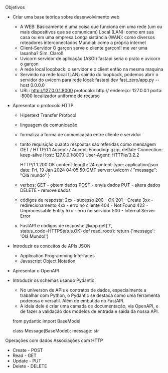 Objetivos
* Criar uma base teórica sobre desenvolvimento web
    - A WEB:
        Básicamente é uma coisa que funciona em uma rede (um ou mais dispositivos que se comunicam)
        Local (LAN): como em sua casa ou em uma empresa
        Longa sistância (WAN): como diversos roteadores interconectados
        Mundial: como a própria internet
    - Client-Servidor
        O garçon serve o cliente
        garçon!! me ver uma lasanha? Sim. Claro!!
    - Uvicorn
        servidor de aplicação (ASGI)
        fastapi seria o prato e uvicorn o garçon
    - A rede local
        loopback: o servidor e o client então na mesma maquina
    - Servindo na rede local (LAN)
        saindo do loopback, podemos abrir o servidor do uvicorn para rede local:
            fastapi dev fast_zero/app.py --host 0.0.0.0
    - URL: http://127.0.0.1:8000
        protocolo: http://
        endereço: 127.0.0.1
        porta: :8000
        localizador uniforme de recurso
* Apresentar o protocolo HTTP
    - Hipertext Transfer Protocol
    - linguagem de comunicação
    - formaliza a forma de comunicação entre cliente e servidor
    - tanto requisição quanto respostas são referidas como mensagem
        GET / HTTP/1.1
        Accept: */*
        Accept-Encoding: gzip, deflate
        Connection: keep-alive
        Host: 127.0.0.1:8000
        User-Agent: HTTPie/3.2.2
    
        HTTP/1.1 200 OK
        content-length: 24
        content-type: application/json
        date: Fri, 19 Jan 2024 04:05:50 GMT
        server: uvicorn
        {
            "message": "Olá mundo"
        }
    - verbos:
        GET - obtem dados
        POST - envia dados
        PUT - altera dados
        DELETE - remove dados
    - códigos de resposta:
        2xx - sucesso
            200 - OK
            201 - Create
        3xx - redirecionamento
        4xx - erro no cliente
            404 - Not Found
            422 - Unprocessable Entity
        5xx - erro no servidor
            500 - Internal Server Error
    - FastAPI e códigos de resposta:
        @app.get('/', status_code=HTTPStatus.OK)
        def read_root():
            return {'message': 'Olá Mundo!'}    
* Introduzir os conceitos de APIs JSON
    - Application Programming Interfaces
    - Javascript Object Notation
* Apresentar o OpenAPI
* Introduzir os schemas usando Pydantic
    - No universon de APIs e contratos de dados, especialmente a trabalhar com Python, o Pydantic
      se destaca como uma ferramenta poderosa e versátil. Além de embutida no FastAPI.
    - A ideia dele é criar uma camada de documentação, via OpenAPI, e de fazer a validação dos
      modelos de entrada e saída da nossa API.
    
    from pydantic import BaseModel

    class Message(BaseModel):
        message: str

Operações com dados
Associações com HTTP
 - Create - POST
 - Read - GET
 - Update - PUT
 - Delete - DELETE
